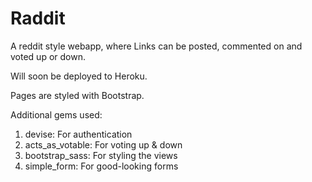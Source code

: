 # Raddit
A reddit style webapp, where Links can be posted, commented on and voted up or down.

Will soon be deployed to Heroku.

Pages are styled with Bootstrap.

Additional gems used:
1. devise: For authentication
2. acts_as_votable: For voting up & down
3. bootstrap_sass: For styling the views
4. simple_form: For good-looking forms
